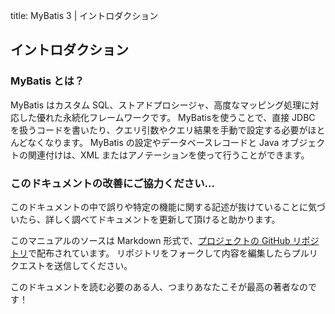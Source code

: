 title: MyBatis 3 | イントロダクション
<meta name="author" content="Clinton Begin" />
<meta name="author" content="Iwao AVE!" />

## イントロダクション

### MyBatis とは？

MyBatis はカスタム SQL、ストアドプロシージャ、高度なマッピング処理に対応した優れた永続化フレームワークです。 MyBatisを使うことで、直接 JDBC を扱うコードを書いたり、クエリ引数やクエリ結果を手動で設定する必要がほとんどなくなります。 MyBatis の設定やデータベースレコードと Java オブジェクトの関連付けは、XML またはアノテーションを使って行うことができます。

### このドキュメントの改善にご協力ください...

このドキュメントの中で誤りや特定の機能に関する記述が抜けていることに気づいたら、詳しく調べてドキュメントを更新して頂けると助かります。

このマニュアルのソースは Markdown 形式で、[プロジェクトの GitHub リポジトリ](https://github.com/mybatis/mybatis-3/tree/master/src/site)で配布されています。
リポジトリをフォークして内容を編集したらプルリクエストを送信してください。

このドキュメントを読む必要のある人、つまりあなたこそが最高の著者なのです！
